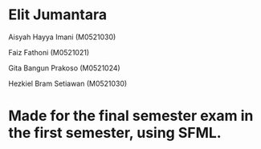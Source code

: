 # Elit Jumantara

Aisyah Hayya Imani (M0521030)

Faiz Fathoni (M0521021)

Gita Bangun Prakoso (M0521024)

Hezkiel Bram Setiawan (M0521030)

# Made for the final semester exam in the first semester, using SFML.
